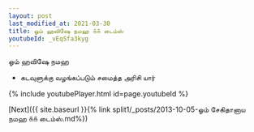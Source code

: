 ```yaml
---
layout: post
last_modified_at: 2021-03-30
title: ஓம் ஹவிஷே நமஹ ௧௧ டைம்ஸ்
youtubeId: _vEqSfa3kyg
---
```

 
 
 ஓம் ஹவிஷே நமஹ  
 
 -  கடவுளுக்கு வழங்கப்படும் சமைத்த அரிசி யார் 
 
  
 
  
 
 
 
 
 
 


{% include youtubePlayer.html id=page.youtubeId %}
 
[Next]({{ site.baseurl }}{% link  split1/_posts/2013-10-05-ஓம் சேகிதானாய நமஹ ௧௧ டைம்ஸ்.md%})
 
